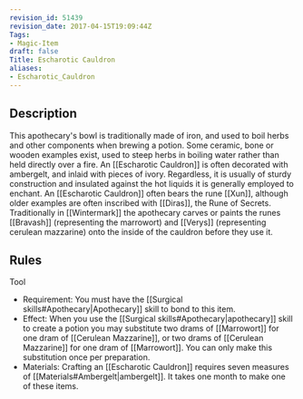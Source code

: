 ```yaml
---
revision_id: 51439
revision_date: 2017-04-15T19:09:44Z
Tags:
- Magic-Item
draft: false
Title: Escharotic Cauldron
aliases:
- Escharotic_Cauldron
---
```

## Description
This apothecary's bowl is traditionally made of iron, and used to boil herbs and other components when brewing a potion. Some ceramic, bone or wooden examples exist, used to steep herbs in boiling water rather than held directly over a fire. An [[Escharotic Cauldron]] is often decorated with ambergelt, and inlaid with pieces of ivory. Regardless, it is usually of sturdy construction and insulated against the hot liquids it is generally employed to enchant.
An [[Escharotic Cauldron]] often bears the rune [[Xun]], although older examples are often inscribed with [[Diras]], the Rune of Secrets. Traditionally in [[Wintermark]] the apothecary carves or paints the runes [[Bravash]] (representing the marrowort) and [[Verys]] (representing cerulean mazzarine) onto the inside of the cauldron before they use it.
## Rules
Tool
* Requirement: You must have the [[Surgical skills#Apothecary|Apothecary]] skill to bond to this item.
* Effect: When you use the [[Surgical skills#Apothecary|apothecary]] skill to create a potion you may substitute two drams of [[Marrowort]] for one dram of [[Cerulean Mazzarine]], or two drams of [[Cerulean Mazzarine]] for one dram of [[Marrowort]]. You can only make this substitution once per preparation.
* Materials: Crafting an [[Escharotic Cauldron]] requires seven measures of [[Materials#Ambergelt|ambergelt]]. It takes one month to make one of these items.